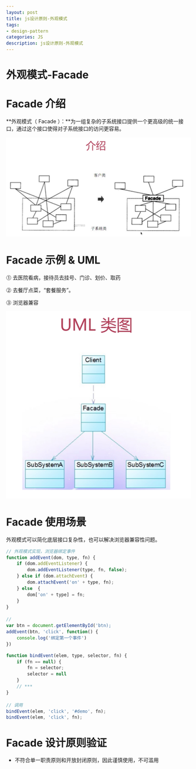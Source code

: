 ```yaml
---
layout: post
title: js设计原则-外观模式
tags:
- design-pattern
categories: JS
description: js设计原则-外观模式
---
```


# 外观模式-Facade

# Facade 介绍

**外观模式（ Facade ）：**为一组复杂的子系统接口提供一个更高级的统一接口，通过这个接口使得对子系统接口的访问更容易。

<div class="rd">
    <img src="/assets/images/2019/4-5-6/4-26-1.png" alt="">
</div>

# Facade 示例 & UML

⓵ 去医院看病，接待员去挂号、门诊、划价、取药

⓶ 去餐厅点菜，“套餐服务”。

⓷ 浏览器兼容

<div class="rd">
    <img src="/assets/images/2019/4-5-6/4-26-2.png" alt="">
</div>

# Facade 使用场景

外观模式可以简化底层接口复杂性，也可以解决浏览器兼容性问题。

```js
// 外观模式实现，浏览器绑定事件
function addEvent(dom, type, fn) {
    if (dom.addEventListener) {
        dom.addEventListener(type, fn, false);
    } else if (dom.attachEvent) {
        dom.attachEvent('on' + type, fn);
    } else  {
        dom['on' + type] = fn;
    }
}

// 
var btn = document.getElementById('btn);
addEvent(btn, 'click', function() {
    console.log('绑定第一个事件')
})
```

```js
function bindEvent(elem, type, selector, fn) {
    if (fn == null) {
        fn = selector;
        selector = null
    }
    // ***
}

// 调用
bindEvent(elem, 'click', '#demo', fn);
bindEvent(elem, 'click', fn);
```

# Facade 设计原则验证

- 不符合单一职责原则和开放封闭原则，因此谨慎使用，不可滥用

